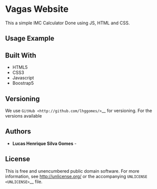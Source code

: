 # Vagas Website

This a simple IMC Calculator Done using JS, HTML and CSS. 

Usage Example
----------



Built With
----------

- HTML5
- CSS3
- Javascript
- Boostrap5

Versioning
----------

We use `GitHub <http://github.com/lhggomes/>`__ for versioning. For the
versions available

Authors
-------

-  **Lucas Henrique Silva Gomes** -

License
-------

This is free and unencumbered public domain software. For more
information, see http://unlicense.org/ or the accompanying
`UNLICENSE <UNLICENSE>`__ file.

